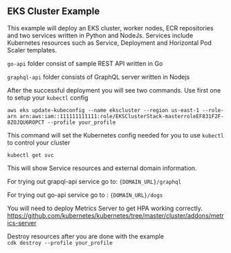 ## EKS Cluster Example
This example will deploy an EKS cluster, worker nodes, ECR repositories and two services written in Python and NodeJs. Services include Kubernetes resources such as Service, Deployment and Horizontal Pod Scaler templates.

`go-api` folder consist of sample REST API written in Go

`graphql-api` folder consists of GraphQL server written in Nodejs


After the successful deployment you will see two commands. Use first one to setup your `kubectl` config

`aws eks update-kubeconfig --name ekscluster --region us-east-1 --role-arn arn:aws:iam::111111111111:role/EKSClusterStack-masterroleEF831F2F-8ZOJQU6ROPCT --profile your_profile`

This command will set the Kubernetes config needed for you to use `kubectl` to control your cluster

`kubectl get svc`

This will show Service resources and external domain information.

For trying out grapql-api service go to: `{DOMAIN_URL}/graphql`

For trying out go-api service go to : `{DOMAIN_URL}/dogs`

You will need to deploy Metrics Server to get HPA working correctly.  
https://github.com/kubernetes/kubernetes/tree/master/cluster/addons/metrics-server

Destroy resources after you are done with the example  
`cdk destroy --profile your_profile`